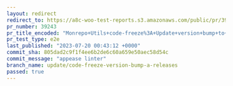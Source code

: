 ```yaml
---
layout: redirect
redirect_to: https://a8c-woo-test-reports.s3.amazonaws.com/public/pr/39243/e2e/index.html
pr_number: 39243
pr_title_encoded: "Monrepo+Utils+code-freeze%3A+Update+version+bump+to+modify+release+branches"
pr_test_type: e2e
last_published: "2023-07-20 00:43:12 +0000"
commit_sha: 805dad2c9f1f4ee6b2de6c60a659e50aec58d54c
commit_message: "appease linter"
branch_name: update/code-freeze-version-bump-a-releases
passed: true
---
```

